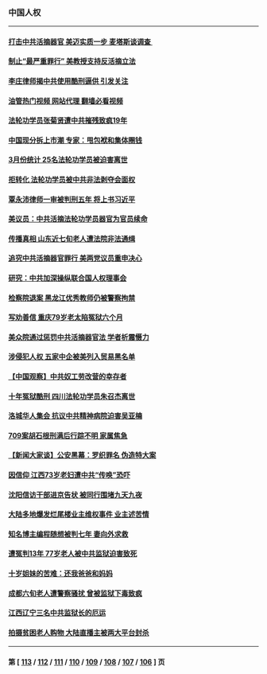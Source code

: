 ### 中国人权
---
#### [打击中共活摘器官 美迈实质一步 麦塔斯谈调查 ](../../pages/ncid278/n13965753.md?04062045) 
#### [制止“最严重罪行” 美教授支持反活摘立法](../../pages/ncid278/n13965248.md?04062045) 
#### [李庄律师揭中共使用酷刑逼供 引发关注](../../pages/ncid278/n13965359.md?04062045) 
#### [油管热门视频 网站代理 翻墙必看视频](http://138.2.39.72:81/youtube.html?epic-marker?04062045)
#### [法轮功学员张菊贤遭中共摧残致疯19年](../../pages/ncid278/n13962633.md?04062045) 
#### [中国现分拆上市潮 专家：甩包袱和集体圈钱](../../pages/ncid278/n13964320.md?04062045) 
#### [3月份统计 25名法轮功学员被迫害离世](../../pages/ncid278/n13963851.md?04062045) 
#### [拒转化 法轮功学员被中共非法剥夺会面权](../../pages/ncid278/n13961975.md?04062045) 
#### [覃永沛律师一审被判刑五年 将上书习近平](../../pages/ncid278/n13962335.md?04062045) 
#### [美议员：中共活摘法轮功学员器官为官员续命](../../pages/ncid278/n13961550.md?04062045) 
#### [传播真相 山东近七旬老人遭法院非法通缉](../../pages/ncid278/n13961068.md?04062045) 
#### [追究中共活摘器官罪行 美两党议员重申决心](../../pages/ncid278/n13961970.md?04062045) 
#### [研究：中共加深操纵联合国人权理事会](../../pages/ncid278/n13961556.md?04062045) 
#### [检察院退案 黑龙江优秀教师仍被警察拘禁](../../pages/ncid278/n13960361.md?04062045) 
#### [写劝善信 重庆79岁老太陷冤狱六个月](../../pages/ncid278/n13956118.md?04062045) 
#### [美众院通过惩罚中共活摘器官法 学者析震慑力](../../pages/ncid278/n13961128.md?04062045) 
#### [涉侵犯人权 五家中企被美列入贸易黑名单](../../pages/ncid278/n13960595.md?04062045) 
#### [【中国观察】中共奴工劳改营的幸存者](../../pages/ncid278/n13959529.md?04062045) 
#### [十年冤狱酷刑 四川法轮功学员朱召杰离世](../../pages/ncid278/n13959794.md?04062045) 
#### [洛城华人集会 抗议中共精神病院迫害吴亚楠](../../pages/ncid278/n13959971.md?04062045) 
#### [709案胡石根刑满后行踪不明 家属焦急](../../pages/ncid278/n13957803.md?04062045) 
#### [【新闻大家谈】公安黑幕：罗织罪名 伪造特大案](../../pages/ncid278/n13957627.md?04062045) 
#### [因信仰 江西73岁老妇遭中共“传唤”恐吓](../../pages/ncid278/n13955184.md?04062045) 
#### [沈阳信访干部进京告状 被同行围堵九天九夜](../../pages/ncid278/n13954685.md?04062045) 
#### [大陆多地爆发烂尾楼业主维权事件 业主述苦情](../../pages/ncid278/n13956145.md?04062045) 
#### [知名博主编程随想被判七年 妻向外求救](../../pages/ncid278/n13955870.md?04062045) 
#### [遭冤判13年 77岁老人被中共监狱迫害致死](../../pages/ncid278/n13953812.md?04062045) 
#### [十岁姐妹的苦难：还我爸爸和妈妈](../../pages/ncid278/n13923454.md?04062045) 
#### [成都六旬老人遭警察骚扰 曾被监狱下毒致疯](../../pages/ncid278/n13952299.md?04062045) 
#### [江西辽宁三名中共监狱长的厄运](../../pages/ncid278/n13951740.md?04062045) 
#### [拍摄贫困老人购物 大陆直播主被两大平台封杀](../../pages/ncid278/n13952368.md?04062045) 

---
#### 第 [ [113](./113.md?04062045) / [112](./112.md?04062045) / [111](./111.md?04062045) / [110](./110.md?04062045) / [109](./109.md?04062045) / [108](./108.md?04062045) / [107](./107.md?04062045) / [106](./106.md?04062045) ] 页
